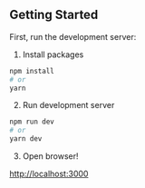 ## Getting Started

First, run the development server:

1. Install packages

```bash
npm install
# or
yarn
```

2. Run development server

```bash
npm run dev
# or
yarn dev
```

3. Open browser!

[http://localhost:3000](http://localhost:3000) 

